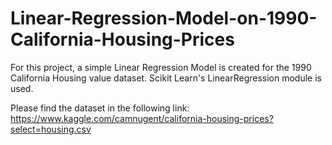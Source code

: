 # Linear-Regression-Model-on-1990-California-Housing-Prices

For this project, a simple Linear Regression Model is created for the 1990 California Housing value dataset. Scikit Learn's LinearRegression module is used.

Please find the dataset in the following link: https://www.kaggle.com/camnugent/california-housing-prices?select=housing.csv
